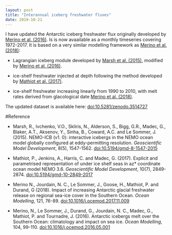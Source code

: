 ```yaml
---
layout: post
title: "Interannual iceberg freshwater fluxes"
date: 2019-10-21
---
```


I have updated the Antarctic iceberg freshwater flux originally developed by [Merino et al. (2016)][4]. Is is now avaailable as a monthly timeseries covering 1972-2017. It is based on a very similar modelling framework as [Merino et al. (2018)][4]:

* Lagrangian iceberg module developed by [Marsh et al. (2015)][1], modified by [Merino et al. (2016)][4].

* ice-shelf freshwater injected at depth following the method developed by [Mathiot et al. (2017)][2].

* ice-shelf freshwater increasing linearly from 1990 to 2010, with melt rates derived from glacological date [Merino et al. (2018)][3].

The updated dataset is available here: [doi:10.5281/zenodo.3514727](https://doi.org/10.5281/zenodo.3514727)

#Reference

* Marsh, R., Ivchenko, V.O., Skliris, N., Alderson, S., Bigg, G.R., Madec, G., Blaker, A.T., Aksenov, Y., Sinha, B., Coward, A.C. and Le Sommer, J. (2015). NEMO-ICB (v1. 0): interactive icebergs in the NEMO ocean model globally configured at eddy-permitting resolution. _Geoscientific Model Development_, 8(5), 1547-1562. [doi:10.5194/gmd-8-1547-2015][1]

* Mathiot, P., Jenkins, A., Harris, C. and Madec, G. (2017). Explicit and parametrised representation of under ice shelf seas in az\* coordinate ocean model NEMO 3.6. _Geoscientific Model Development_, 10(7), 2849-2874. [doi:10.5194/gmd-10-2849-2017][2]

* Merino N., Jourdain, N. C., Le Sommer, J., Goose, H., Mathiot, P. and Durand, G (2018). Impact of increasing Antarctic glacial freshwater release on regional sea-ice cover in the Southern Ocean. _Ocean Modelling_, 121, 76-89. [doi:10.1016/j.ocemod.2017.11.009][3]

* Merino, N., Le Sommer, J., Durand, G., Jourdain, N. C., Madec, G., Mathiot, P. and Tournadre, J. (2016). Antarctic icebergs melt over the Southern Ocean: climatology and impact on sea ice. _Ocean Modelling_, 104, 99-110. [doi:10.1016/j.ocemod.2016.05.001][4]

[1]: https://doi.org/10.5194/gmd-8-1547-2015 
[2]: https://doi.org/10.5194/gmd-10-2849-2017
[3]: https://doi.org/10.1016/j.ocemod.2017.11.009
[4]: http://www.sciencedirect.com/science/article/pii/S1463500316300300
